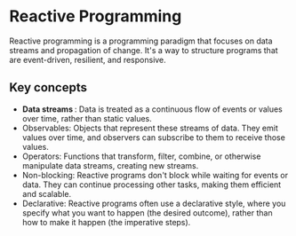 # Reactive Programming

Reactive programming is a programming paradigm that focuses on data streams and propagation of change. It's a way to structure programs that are event-driven, resilient, and responsive.

## Key concepts

- <b>Data streams </b>: Data is treated as a continuous flow of events or values over time, rather than static values.
- Observables: Objects that represent these streams of data. They emit values over time, and observers can subscribe to them to receive those values.
- Operators: Functions that transform, filter, combine, or otherwise manipulate data streams, creating new streams.
- Non-blocking: Reactive programs don't block while waiting for events or data. They can continue processing other tasks, making them efficient and scalable.
- Declarative: Reactive programs often use a declarative style, where you specify what you want to happen (the desired outcome), rather than how to make it happen (the imperative steps).
